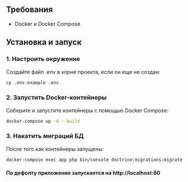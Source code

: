 ## Требования

- Docker и Docker Compose

## Установка и запуск

### 1. Настроить окружение
Создайте файл .env в корне проекта, если он еще не создан:
```bash
cp .env.example .env
```

### 2. Запустить Docker-контейнеры
Соберите и запустите контейнеры с помощью Docker Compose:
```bash
docker-compose up -d --build
```

### 3. Накатить миграций БД
После того как контейнеры запущены:
```bash
docker-compose exec app php bin/console doctrine:migrations:migrate
```

#### По дефолту приложение запускается на http://localhost:80